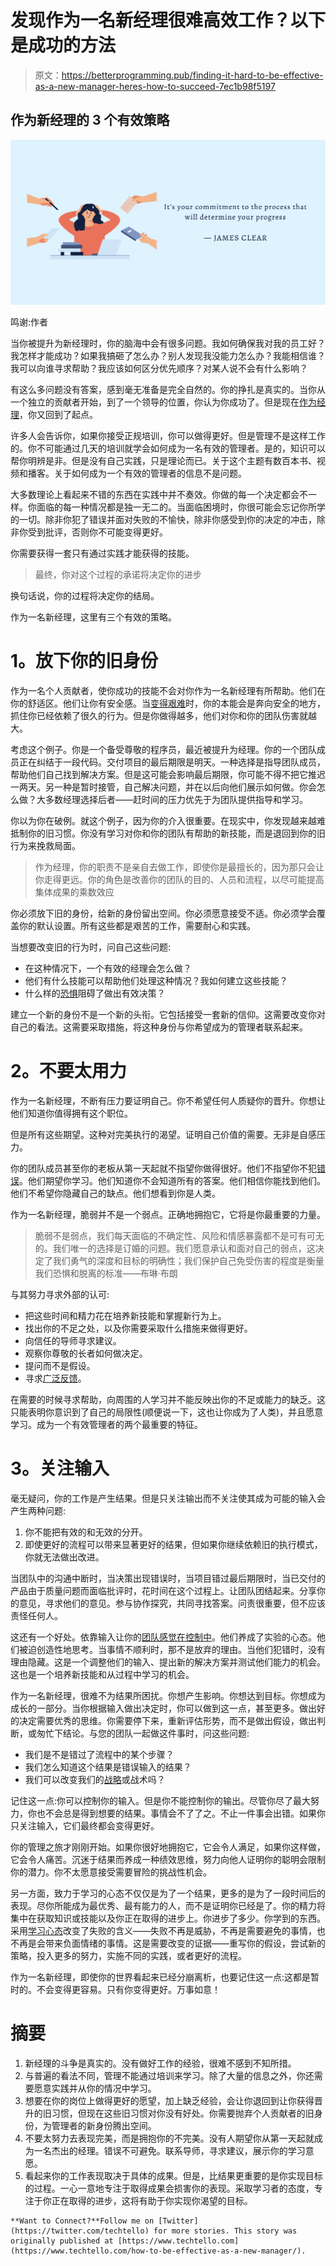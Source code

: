# 发现作为一名新经理很难高效工作？以下是成功的方法

> 原文：<https://betterprogramming.pub/finding-it-hard-to-be-effective-as-a-new-manager-heres-how-to-succeed-7ec1b98f5197>

## 作为新经理的 3 个有效策略

![](img/d33a51412189b657bdeb10dd6acbfbed.png)

鸣谢:作者

当你被提升为新经理时，你的脑海中会有很多问题。我如何确保我对我的员工好？我怎样才能成功？如果我搞砸了怎么办？别人发现我没能力怎么办？我能相信谁？我可以向谁寻求帮助？我应该如何区分优先顺序？对某人说不会有什么影响？

有这么多问题没有答案，感到毫无准备是完全自然的。你的挣扎是真实的。当你从一个独立的贡献者开始，到了一个领导的位置，你认为你成功了。但是现在[作为经理](https://www.techtello.com/what-type-of-manager-are-you/)，你又回到了起点。

许多人会告诉你，如果你接受正规培训，你可以做得更好。但是管理不是这样工作的。你不可能通过几天的培训就学会如何成为一名有效的管理者。是的，知识可以帮你明辨是非。但是没有自己实践，只是理论而已。关于这个主题有数百本书、视频和播客。关于如何成为一个有效的管理者的信息不是问题。

大多数理论上看起来不错的东西在实践中并不奏效。你做的每一个决定都会不一样。你面临的每一种情况都是独一无二的。当面临困境时，你很可能会忘记你所学的一切。除非你犯了错误并面对失败的不愉快，除非你感受到你的决定的冲击，除非你受到批评，否则你不可能变得更好。

你需要获得一套只有通过实践才能获得的技能。

> 最终，你对这个过程的承诺将决定你的进步

换句话说，你的过程将决定你的结局。

作为一名新经理，这里有三个有效的策略。

# **1。放下你的旧身份**

作为一名个人贡献者，使你成功的技能不会对你作为一名新经理有所帮助。他们在你的舒适区。他们让你有安全感。当[变得艰难](https://www.techtello.com/dealing-with-ambiguity/)时，你的本能会是奔向安全的地方，抓住你已经依赖了很久的行为。但是你做得越多，他们对你和你的团队伤害就越大。

考虑这个例子。你是一个备受尊敬的程序员，最近被提升为经理。你的一个团队成员正在纠结于一段代码。交付项目的最后期限是明天。一种选择是指导团队成员，帮助他们自己找到解决方案。但是这可能会影响最后期限，你可能不得不把它推迟一两天。另一种是暂时接管，自己解决问题，并在以后向他们展示如何做。你会怎么做？大多数经理选择后者——赶时间的压力优先于为团队提供指导和学习。

你以为你在破例。就这个例子，因为你的介入很重要。在现实中，你发现越来越难抵制你的旧习惯。你没有学习对你和你的团队有帮助的新技能，而是退回到你的旧行为来挽救局面。

> 作为经理，你的职责不是亲自去做工作，即使你是最擅长的，因为那只会让你走得更远。你的角色是改善你的团队的目的、人员和流程，以尽可能提高集体成果的乘数效应

你必须放下旧的身份，给新的身份留出空间。你必须愿意接受不适。你必须学会覆盖你的默认设置。所有这些都是艰苦的工作，需要耐心和实践。

当想要改变旧的行为时，问自己这些问题:

*   在这种情况下，一个有效的经理会怎么做？
*   他们有什么技能可以帮助他们处理这种情况？我如何建立这些技能？
*   什么样的[恐惧](https://www.techtello.com/leading-from-fear/)阻碍了做出有效决策？

建立一个新的身份不是一个新的头衔。它包括接受一套新的信仰。这需要改变你对自己的看法。这需要采取措施，将这种身份与你希望成为的管理者联系起来。

# **2。不要太用力**

作为一名新经理，不断有压力要证明自己。你不希望任何人质疑你的晋升。你想让他们知道你值得拥有这个职位。

但是所有这些期望。这种对完美执行的渴望。证明自己价值的需要。无非是自感压力。

你的团队成员甚至你的老板从第一天起就不指望你做得很好。他们不指望你不犯[错误](https://www.techtello.com/new-manager-mistakes/)。他们期望你学习。他们知道你不会知道所有的答案。他们相信你能找到他们。他们不希望你隐藏自己的缺点。他们想看到你是人类。

作为一名新经理，脆弱并不是一个弱点。正确地拥抱它，它将是你最重要的力量。

> 脆弱不是弱点，我们每天面临的不确定性、风险和情感暴露都不是可有可无的。我们唯一的选择是订婚的问题。我们愿意承认和面对自己的弱点，这决定了我们勇气的深度和目标的明确性；我们保护自己免受伤害的程度是衡量我们恐惧和脱离的标准——布琳·布朗

与其努力寻求外部的认可:

*   把这些时间和精力花在培养新技能和掌握新行为上。
*   找出你的不足之处，以及你需要采取什么措施来做得更好。
*   向信任的导师寻求建议。
*   观察你尊敬的长者如何做决定。
*   提问而不是假设。
*   寻求[广泛反馈](https://www.techtello.com/getting-feedback/)。

在需要的时候寻求帮助，向周围的人学习并不能反映出你的不足或能力的缺乏。这只能表明你意识到了自己的局限性(顺便说一下，这也让你成为了人类)，并且愿意学习。成为一个有效管理者的两个最重要的特征。

# **3。关注输入**

毫无疑问，你的工作是产生结果。但是只关注输出而不关注使其成为可能的输入会产生两种问题:

1.  你不能把有效的和无效的分开。
2.  即使更好的流程可以带来显著更好的结果，但如果你继续依赖旧的执行模式，你就无法做出改进。

当团队中的沟通中断时，当决策出现错误时，当项目错过最后期限时，当已交付的产品由于质量问题而面临批评时，花时间在这个过程上。让团队团结起来。分享你的意见，寻求他们的意见。参与协作探究，共同寻找答案。问责很重要，但不应该责怪任何人。

这还有一个好处。依靠输入让你的[团队感觉在控制中](https://www.techtello.com/building-accountability-at-work/)。他们养成了实验的心态。他们被迫创造性地思考。当事情不顺利时，那不是放弃的理由。当他们犯错时，没有理由隐藏。这是一个调整他们的输入、提出新的解决方案并测试他们能力的机会。这也是一个培养新技能和从过程中学习的机会。

作为一名新经理，很难不为结果所困扰。你想产生影响。你想达到目标。你想成为成长的一部分。当你根据输入做出决定时，你可以做到这一点，甚至更多。做出好的决定需要优秀的思维。你需要停下来，重新评估形势，而不是做出假设，做出判断，或匆忙下结论。与您的团队一起做这件事时，问这些问题:

*   我们是不是错过了流程中的某个步骤？
*   我们怎么知道这个结果是错误输入的结果？
*   我们可以改变我们的[战略](https://techtello.com/how-to-develop-strategic-thinking-skills/)或战术吗？

记住这一点:你可以控制你的输入。但是你不能控制你的输出。尽管你尽了最大努力，你也不会总是得到想要的结果。事情会不了了之。不止一件事会出错。如果你只关注输入，它们最终都会变得更好。

你的管理之旅才刚刚开始。如果你很好地拥抱它，它会令人满足，如果你这样做，它会令人痛苦。沉迷于结果而养成一种绩效思维，努力向他人证明你的聪明会限制你的潜力。你不太愿意接受需要冒险的挑战性机会。

另一方面，致力于学习的心态不仅仅是为了一个结果，更多的是为了一段时间后的表现。尽你所能成为最优秀、最有能力的人，而不是证明你已经是了。你的精力将集中在获取知识或技能以及你正在取得的进步上。你进步了多少。你学到的东西。采用[学习心态](https://www.techtello.com/fixed-mindset-vs-growth-mindset/)改变了失败的含义——失败不再是威胁，不再是需要避免的事情，也不再是会带来负面情绪的事情。这是需要改变的证据——重写你的假设，尝试新的策略，投入更多的努力，实施不同的实践，或者更好的流程。

作为一名新经理，即使你的世界看起来已经分崩离析，也要记住这一点:这都是暂时的。不会变得更容易。只有你变得更好。万事如意！

# 摘要

1.  新经理的斗争是真实的。没有做好工作的经验，很难不感到不知所措。
2.  与普遍的看法不同，管理不能通过培训来学习。除了大量的信息之外，你还需要愿意实践并从你的情况中学习。
3.  想要在你的岗位上做得更好的愿望，加上缺乏经验，会让你退回到让你获得晋升的旧习惯，但现在这些旧习惯对你没有好处。你需要抛弃个人贡献者的旧身份，为管理者的新身份腾出空间。
4.  不要太努力去表现完美，而是拥抱你的不完美。没有人期望你从第一天起就成为一名杰出的经理。错误不可避免。联系导师，寻求建议，展示你的学习意愿。
5.  看起来你的工作表现取决于具体的成果。但是，比结果更重要的是你实现目标的过程。一心一意地专注于取得成果会损害你的表现。采取学习者的态度，专注于你正在取得的进步，这将有助于你实现你渴望的目标。

```
**Want to Connect?**Follow me on [Twitter](https://twitter.com/techtello) for more stories. This story was originally published at [https://www.techtello.com](https://www.techtello.com/how-to-be-effective-as-a-new-manager/).
```